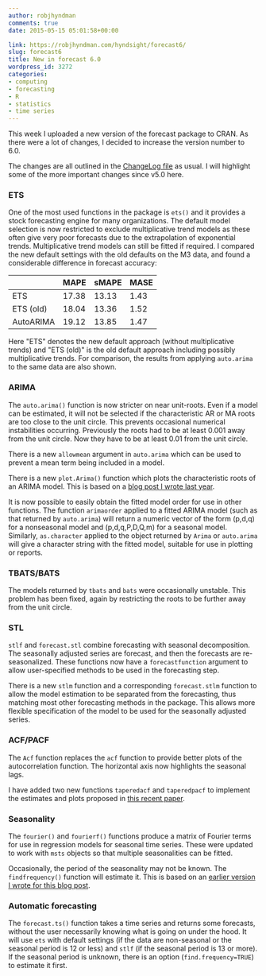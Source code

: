 ```yaml
---
author: robjhyndman
comments: true
date: 2015-05-15 05:01:58+00:00

link: https://robjhyndman.com/hyndsight/forecast6/
slug: forecast6
title: New in forecast 6.0
wordpress_id: 3272
categories:
- computing
- forecasting
- R
- statistics
- time series
---
```


This week I uploaded a new version of the forecast package to CRAN. As there were a lot of changes, I decided to increase the version number to 6.0.

The changes are all outlined in the [ChangeLog file](http://cran.r-project.org/web/packages/forecast/ChangeLog) as usual. I will highlight some of the more important changes since v5.0 here.<!-- more -->



### ETS



One of the most used functions in the package is `ets()` and it provides a stock forecasting engine for many organizations. The default model selection is now restricted to exclude multiplicative trend models as these often give very poor forecasts due to the extrapolation of exponential trends. Multiplicative trend models can still be fitted if required. I compared the new default settings with the old defaults on the M3 data, and found a considerable difference in forecast accuracy:

<table >
<tr >
<th></th>
<th>MAPE</th>
<th>sMAPE</th>
<th>MASE</th>
</tr>
<tbody >
<tr >
<td >ETS
</td>
<td >17.38
</td>
<td >13.13
</td>
<td >1.43
</td>
</tr>
<tr >
<td >ETS (old)
</td>
<td >18.04
</td>
<td >13.36
</td>
<td >1.52
</td>
</tr>
<tr >

<td >AutoARIMA
</td>

<td >19.12
</td>

<td >13.85
</td>

<td >1.47
</td>
</tr>
</tbody>
</table>

Here "ETS" denotes the new default approach (without multiplicative trends) and "ETS (old)" is the old default approach including possibly multiplicative trends. For comparison, the results from applying `auto.arima` to the same data are also shown.



### ARIMA



The `auto.arima()` function is now stricter on near unit-roots. Even if a model can be estimated, it will not be selected if the characteristic AR or MA roots are too close to the unit circle. This prevents occasional numerical instabilities occurring. Previously the roots had to be at least 0.001 away from the unit circle. Now they have to be at least 0.01 from the unit circle.

There is a new `allowmean` argument in `auto.arima` which can be used to prevent a mean term being included in a model.

There is a new `plot.Arima()` function which plots the characteristic roots of an ARIMA model. This is based on a [blog post I wrote last year](https://robjhyndman.com/hyndsight/arma-roots/).

It is now possible to easily obtain the fitted model order for use in other functions. The function `arimaorder` applied to a fitted ARIMA model (such as that returned by `auto.arima`) will return a numeric vector of the form (p,d,q) for a nonseasonal model and (p,d,q,P,D,Q,m) for a seasonal model. Similarly, `as.character` applied to the object returned by `Arima` or `auto.arima` will give a character string with the fitted model, suitable for use in plotting or reports.



### TBATS/BATS



The models returned by `tbats` and `bats` were occasionally unstable. This problem has been fixed, again by restricting the roots to be further away from the unit circle.



### STL



`stlf` and `forecast.stl` combine forecasting with seasonal decomposition. The seasonally adjusted series are forecast, and then the forecasts are re-seasonalized. These functions now have a `forecastfunction` argument to allow user-specified methods to be used in the forecasting step.

There is a new `stlm` function and a corresponding `forecast.stlm` function to allow the model estimation to be separated from the forecasting, thus matching most other forecasting methods in the package. This allows more flexible specification of the model to be used for the seasonally adjusted series.



### ACF/PACF



The `Acf` function replaces the `acf` function to provide better plots of the autocorrelation function. The horizontal axis now highlights the seasonal lags.

I have added two new functions `taperedacf` and `taperedpacf` to implement the estimates and plots proposed in [this recent paper](/publications/mpcomments/).



### Seasonality



The `fourier()` and `fourierf()` functions produce a matrix of Fourier terms for use in regression models for seasonal time series. These were updated to work with `msts` objects so that multiple seasonalities can be fitted.

Occasionally, the period of the seasonality may not be known. The `findfrequency()` function will estimate it. This is based on an [earlier version I wrote for this blog post](https://robjhyndman.com/hyndsight/tscharacteristics/).



### Automatic forecasting



The `forecast.ts()` function takes a time series and returns some forecasts, without the user necessarily knowing what is going on under the hood. It will use `ets` with default settings (if the data are non-seasonal or the seasonal period is 12 or less) and `stlf` (if the seasonal period is 13 or more). If the seasonal period is unknown, there is an option (`find.frequency=TRUE`) to estimate it first.


